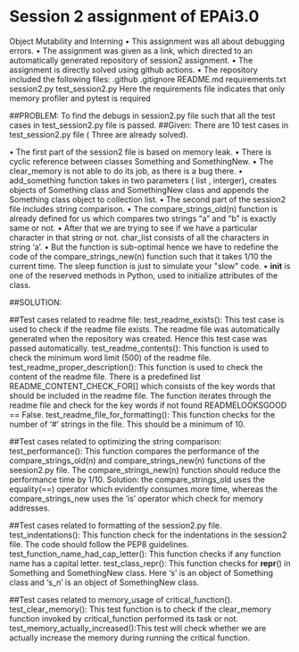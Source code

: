 # Session 2 assignment of EPAi3.0
Object Mutability and Interning
•	This assignment was all about debugging errors.
•	The assignment was given as a link, which directed to an automatically generated repository of session2 assignment.
•	The assignment is directly solved using github actions. 
•	The repository included the following files:
.github
.gitignore
README.md
requirements.txt
session2.py
test_session2.py
Here the requirements file indicates that only memory profiler and pytest is required

##PROBLEM: To find the debugs in session2.py file such that all the test cases in test_session2.py file is passed.
##Given: There are 10 test cases in test_session2.py file ( Three are already solved).

•	The first part of the session2 file is based on memory leak.
•	There is cyclic reference between classes Something and SomethingNew.
•	The clear_memory is not able to do its job, as there is a bug there.
•	add_something function takes in two parameters ( list , interger), creates objects of Something class and SomethingNew class and appends the Something class object to collection list.
•	The second part of the session2 file includes string comparison.
•	 The compare_strings_old(n) function is already defined for us which compares two strings “a” and “b” is exactly same or not.
•	After that we are trying to see if we have a particular character in that string or not. char_list consists of all the characters in string ‘a’.
•	But the function is sub-optimal hence we have to redefine the code of the compare_strings_new(n) function such that it takes 1/10 the current time. The sleep function is just to simulate your "slow" code.
•	__init__ is one of the reserved methods in Python, used to initialize attributes of the class.

##SOLUTION:

##Test cases related to readme file:
test_readme_exists(): This test case is used to check if the readme file exists. The readme file was automatically generated when the repository was created.
	Hence this test case was passed automatically.
test_readme_contents(): This function is used to check the minimum word limit (500) of the readme file.
test_readme_proper_description(): This function is used to check the content of the readme file. There is a predefined list README_CONTENT_CHECK_FOR[]  which consists of the key words that should be included in the readme file. 
  The function iterates through the readme file and check for the key words if not found READMELOOKSGOOD == False.
test_readme_file_for_formatting(): This function checks for the number of  ‘#’ strings in the file. This should be a minimum of 10.

##Test cases related to optimizing the string comparison:
test_performance(): This function compares the performance of the compare_strings_old(n) and compare_strings_new(n) functions of the seesion2.py file.
The compare_strings_new(n) function should reduce the performance time by 1/10.
Solution: the compare_strings_old uses the equality(==) operator which evidently consumes more time, whereas the compare_strings_new uses the ‘is’ operator which check for memory addresses.

##Test cases related to formatting of the session2.py file.
test_indentations(): This function check for the indentations in the session2 file. The code should follow the PEP8 guidelines.
test_function_name_had_cap_letter(): This function checks if any function name has a capital letter.
test_class_repr(): This function checks for __repr__() in Something and SomethingNew class. Here ‘s’ is an object of Something class and ‘s_n’ is an object of SomethingNew class. 

##Test cases related to memory_usage of critical_function().
test_clear_memory(): This test function is to check if the clear_memory function invoked by critical_function performed its task or not. 
test_memory_actually_increased():This test will check whether we are actually increase the memory during running the critical function.

